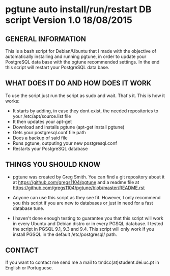# pgtune auto install/run/restart DB script               Version 1.0   18/08/2015


GENERAL INFORMATION
-------------------

This is a bash script for Debian/Ubuntu that I made with the objective of automatically installing and running pgtune, in order to update your PostgreSQL data base with the pgtune recommended settings. In the end this script will restart your PostgreSQL data base.

WHAT DOES IT DO AND HOW DOES IT WORK
------------------------------------

To use the script just run the script as sudo and wait. That's it.
This is how it works:

- It starts by adding, in case they dont exist, the needed repositories to your /etc/apt/source.list file
- It then updates your apt-get 
- Download and installs pgtune (apt-get install pgtune)
- Gets your postgresql.conf file path
- Does a backup of said file
- Runs pgtune, outputing your new postgresql.conf
- Restarts your PostgreSQL database

THINGS YOU SHOULD KNOW
----------------------

- pgtune was created by Greg Smith. You can find a git repository about it at https://github.com/gregs1104/pgtune and a readme file at https://github.com/gregs1104/pgtune/blob/master/README.rst

- Anyone can use this script as they see fit. However, I only recommend you this script if you are new to databases or just in need for a fast database tune. 

- I haven't done enough testing to guarantee you that this script will work in every Ubuntu and Debian distro or in every PGSQL database. I tested the script in PGSQL 9.1, 9.3 and 9.4. This script will only work if you install PGSQL in the default /etc/postgresql/ path. 

CONTACT
-------

If you want to contact me send me a mail to tmdcc(at)student.dei.uc.pt in English or Portuguese.
